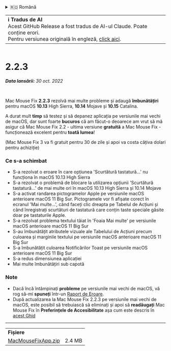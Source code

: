 <details>
<summary>🇷🇴 Română</summary>

[🇬🇧 English (GitHub Release)](https://github.com/noah-nuebling/mac-mouse-fix/releases/tag/2.2.3)\
[🇦🇩 Català](https://redirect.macmousefix.com/?target=mmf-release&tag=2.2.3&locale=ca)\
[🇩🇪 Deutsch](https://redirect.macmousefix.com/?target=mmf-release&tag=2.2.3&locale=de)\
[🇪🇸 Español](https://redirect.macmousefix.com/?target=mmf-release&tag=2.2.3&locale=es)\
[🇫🇷 Français](https://redirect.macmousefix.com/?target=mmf-release&tag=2.2.3&locale=fr)\
[🇮🇩 Indonesia](https://redirect.macmousefix.com/?target=mmf-release&tag=2.2.3&locale=id)\
[🇮🇹 Italiano](https://redirect.macmousefix.com/?target=mmf-release&tag=2.2.3&locale=it)\
[🇭🇺 Magyar](https://redirect.macmousefix.com/?target=mmf-release&tag=2.2.3&locale=hu)\
[🇳🇱 Nederlands](https://redirect.macmousefix.com/?target=mmf-release&tag=2.2.3&locale=nl)\
[🇵🇱 Polski](https://redirect.macmousefix.com/?target=mmf-release&tag=2.2.3&locale=pl)\
[🇧🇷 Português (Brasil)](https://redirect.macmousefix.com/?target=mmf-release&tag=2.2.3&locale=pt-BR)\
[🇵🇹 Português (Portugal)](https://redirect.macmousefix.com/?target=mmf-release&tag=2.2.3&locale=pt-PT)\
**🇷🇴 Română**\
[🇸🇪 Svenska](https://redirect.macmousefix.com/?target=mmf-release&tag=2.2.3&locale=sv)\
[🇻🇳 Tiếng Việt](https://redirect.macmousefix.com/?target=mmf-release&tag=2.2.3&locale=vi)\
[🇹🇷 Türkçe](https://redirect.macmousefix.com/?target=mmf-release&tag=2.2.3&locale=tr)\
[🇨🇿 Čeština](https://redirect.macmousefix.com/?target=mmf-release&tag=2.2.3&locale=cs)\
[🇬🇷 Ελληνικά](https://redirect.macmousefix.com/?target=mmf-release&tag=2.2.3&locale=el)\
[🇷🇺 Русский](https://redirect.macmousefix.com/?target=mmf-release&tag=2.2.3&locale=ru)\
[🇺🇦 Українська](https://redirect.macmousefix.com/?target=mmf-release&tag=2.2.3&locale=uk)\
[🇮🇱 עברית](https://redirect.macmousefix.com/?target=mmf-release&tag=2.2.3&locale=he)\
[🇸🇦 العربية](https://redirect.macmousefix.com/?target=mmf-release&tag=2.2.3&locale=ar)\
[🇮🇳 हिन्दी](https://redirect.macmousefix.com/?target=mmf-release&tag=2.2.3&locale=hi)\
[🇹🇭 ไทย](https://redirect.macmousefix.com/?target=mmf-release&tag=2.2.3&locale=th)\
[🇨🇳 中文 (简体)](https://redirect.macmousefix.com/?target=mmf-release&tag=2.2.3&locale=zh-Hans)\
[🇨🇳 中文 (繁體)](https://redirect.macmousefix.com/?target=mmf-release&tag=2.2.3&locale=zh-Hant)\
[🇭🇰 中文（香港)](https://redirect.macmousefix.com/?target=mmf-release&tag=2.2.3&locale=zh-HK)\
[🇯🇵 日本語](https://redirect.macmousefix.com/?target=mmf-release&tag=2.2.3&locale=ja)\
[🇰🇷 한국어](https://redirect.macmousefix.com/?target=mmf-release&tag=2.2.3&locale=ko)\
[Help translate Mac Mouse Fix to different languages!](https://github.com/noah-nuebling/mac-mouse-fix/discussions/731)
</details>
<table align=><td>
<b>ℹ️ Tradus de AI</b><br>
Acest GitHub Release a fost tradus de AI-ul Claude. Poate conține erori.<br>
Pentru versiunea originală în engleză, <a href="https://github.com/noah-nuebling/mac-mouse-fix/releases/tag/2.2.3">click aici</a>.
</td></table>

<table></table>

# 2.2.3
***Data lansării:** 30 oct. 2022*

<br>

Mac Mouse Fix **2.2.3** rezolvă mai multe probleme și adaugă **îmbunătățiri** pentru macOS **10.13** High Sierra, **10.14** Mojave și **10.15** Catalina.

A durat mult **timp** să testez și să depanez aplicația pe versiunile mai vechi de macOS, dar sunt foarte **bucuros** că am făcut-o deoarece am vrut să mă asigur că Mac Mouse Fix 2.2 - ultima versiune **gratuită** a Mac Mouse Fix - funcționează excelent pentru **toată lumea**!

(Mac Mouse Fix 3 va fi gratuit pentru 30 de zile și apoi va costa câțiva dolari pentru achiziție)

### Ce s-a schimbat

- S-a rezolvat o eroare în care opțiunea 'Scurtătură tastatură...' nu funcționa în macOS 10.13 High Sierra
- S-a rezolvat o problemă de blocare la utilizarea opțiunii 'Scurtătură tastatură...' de mai multe ori în macOS 10.13 High Sierra și 10.14 Mojave
- S-a activat randarea pictogramelor Apple pe versiunile macOS anterioare macOS 11 Big Sur. Pictogramele vor fi afișate corect în ecranul 'Mai multe...', când faceți clic dreapta pe Tabelul de Acțiuni și când înregistrați scurtături de tastatură care conțin taste speciale găsite doar pe tastaturile Apple.
- S-a rezolvat problema textului tăiat în 'Foaia Mai multe' pe versiunile macOS anterioare macOS 11 Big Sur
- S-au îmbunătățit atributele vizuale ale Tabelului de Acțiuni precum culoarea și marginile textului pe versiunile macOS anterioare macOS 11 Big Sur
- S-a îmbunătățit culoarea Notificărilor Toast pe versiunile macOS anterioare macOS 11 Big Sur
- S-a redus dimensiunea aplicației
- Mai multe îmbunătățiri sub capotă

### Note

- Dacă încă întâmpinați **probleme** pe versiunile mai vechi de macOS, vă rog să-mi **spuneți** într-un [Raport de Eroare](https://noah-nuebling.github.io/mac-mouse-fix-feedback-assistant/?type=bug-report).
- După actualizarea la Mac Mouse Fix 2.2.3 pe versiunile mai vechi de macOS, este posibil să trebuiască să eliminați și apoi să **readăugați** Mac Mouse Fix în **Preferințele de Accesibilitate** așa cum este descris în [acest Ghid](https://github.com/noah-nuebling/mac-mouse-fix/discussions/101)

---

<table align="start">
<tr>
    <td colspan=2>
        <b>Fișiere</b>
    </td>
</tr>
<tr>
    <td><a href="https://github.com/noah-nuebling/mac-mouse-fix/releases/download/2.2.3/MacMouseFixApp.zip">MacMouseFixApp.zip</a></td>
    <td>2.4 MB</td>
</tr>
</table>